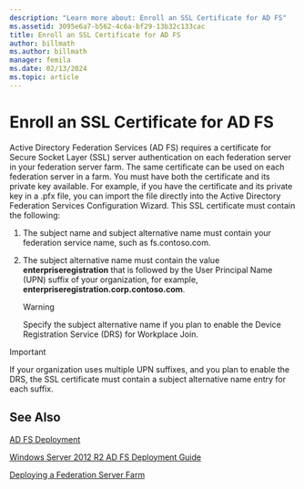 ```yaml
---
description: "Learn more about: Enroll an SSL Certificate for AD FS"
ms.assetid: 3095e6a7-b562-4c6a-bf29-13b32c133cac
title: Enroll an SSL Certificate for AD FS
author: billmath
ms.author: billmath
manager: femila
ms.date: 02/13/2024
ms.topic: article
---
```


# Enroll an SSL Certificate for AD FS

Active Directory Federation Services \(AD FS\) requires a certificate for Secure Socket Layer \(SSL\) server authentication on each federation server in your federation server farm. The same certificate can be used on each federation server in a farm. You must have both the certificate and its private key available. For example, if you have the certificate and its private key in a .pfx file, you can import the file directly into the Active Directory Federation Services Configuration Wizard. This SSL certificate must contain the following:

1.  The subject name and subject alternative name must contain your federation service name, such as fs.contoso.com.

2.  The subject alternative name must contain the value **enterpriseregistration** that is followed by the User Principal Name \(UPN\) suffix of your organization, for example, **enterpriseregistration.corp.contoso.com**.

    > [!WARNING]
    > Specify the subject alternative name if you plan to enable the Device Registration Service \(DRS\) for Workplace Join.

> [!IMPORTANT]
> If your organization uses multiple UPN suffixes, and you plan to enable the DRS, the SSL certificate must contain a subject alternative name entry for each suffix.

## See Also
[AD FS Deployment](../../ad-fs/AD-FS-Deployment.md)

[Windows Server 2012 R2 AD FS Deployment Guide](../../ad-fs/deployment/Windows-Server-2012-R2-AD-FS-Deployment-Guide.md)

[Deploying a Federation Server Farm](../../ad-fs/deployment/Deploying-a-Federation-Server-Farm.md)



